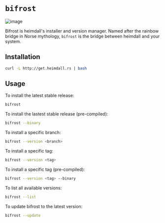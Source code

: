 # `bifrost`

![image](https://github.com/Jon-Becker/heimdall-rs/assets/64037729/4f236ff0-7417-4e8d-8a09-6cb6da9325da)

Bifrost is heimdall's installer and version manager. Named after the rainbow bridge in Norse mythology, `bifrost` is the bridge between heimdall and your system.

## Installation
```bash
curl -L http://get.heimdall.rs | bash
```

## Usage

To install the latest stable release:
```bash
bifrost
```

To install the lastest stable release (pre-compiled):
```bash
bifrost --binary
```

To install a specific branch:
```bash
bifrost --version <branch>
```

To install a specific tag:
```bash
bifrost --version <tag>
```

To install a specific tag (pre-compiled):
```bash
bifrost --version <tag> --binary
```

To list all available versions:
```bash
bifrost --list
```

To update bifrost to the latest version:
```bash
bifrost --update
```
